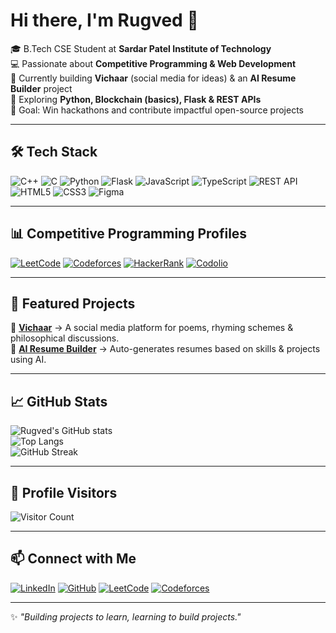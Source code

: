 # Hi there, I'm Rugved 👋  

🎓 B.Tech CSE Student at **Sardar Patel Institute of Technology**  
💻 Passionate about **Competitive Programming & Web Development**  
🚀 Currently building **Vichaar** (social media for ideas) & an **AI Resume Builder** project  
🌱 Exploring **Python, Blockchain (basics), Flask & REST APIs**  
🎯 Goal: Win hackathons and contribute impactful open-source projects  

---

## 🛠️ Tech Stack

![C++](https://img.shields.io/badge/C++-00599C?style=for-the-badge&logo=cplusplus&logoColor=white)
![C](https://img.shields.io/badge/C-00599C?style=for-the-badge&logo=c&logoColor=white)
![Python](https://img.shields.io/badge/Python-3776AB?style=for-the-badge&logo=python&logoColor=white)
![Flask](https://img.shields.io/badge/Flask-000000?style=for-the-badge&logo=flask&logoColor=white)
![JavaScript](https://img.shields.io/badge/JavaScript-323330?style=for-the-badge&logo=javascript&logoColor=f7df1e)
![TypeScript](https://img.shields.io/badge/TypeScript-007ACC?style=for-the-badge&logo=typescript&logoColor=white)
![REST API](https://img.shields.io/badge/REST-02569B?style=for-the-badge&logo=postman&logoColor=white)
![HTML5](https://img.shields.io/badge/HTML5-E34F26?style=for-the-badge&logo=html5&logoColor=white)
![CSS3](https://img.shields.io/badge/CSS3-1572B6?style=for-the-badge&logo=css3&logoColor=white)
![Figma](https://img.shields.io/badge/Figma-F24E1E?style=for-the-badge&logo=figma&logoColor=white)

---

## 📊 Competitive Programming Profiles

[![LeetCode](https://img.shields.io/badge/LeetCode-FFA116?style=for-the-badge&logo=leetcode&logoColor=white)](https://leetcode.com/u/Dev-Rugved/)
[![Codeforces](https://img.shields.io/badge/Codeforces-445f9d?style=for-the-badge&logo=codeforces&logoColor=white)](https://codeforces.com/profile/Rugved_dev)
[![HackerRank](https://img.shields.io/badge/HackerRank-2EC866?style=for-the-badge&logo=HackerRank&logoColor=white)](https://www.hackerrank.com/)
[![Codolio](https://img.shields.io/badge/Codolio-0A66C2?style=for-the-badge&logo=github&logoColor=white)](https://codolio.com/profile/Rugved's%20Code)

---

## 🌟 Featured Projects

🔹 **[Vichaar](#)** → A social media platform for poems, rhyming schemes & philosophical discussions.  
🔹 **[AI Resume Builder](#)** → Auto-generates resumes based on skills & projects using AI.  

---

## 📈 GitHub Stats

![Rugved's GitHub stats](https://github-readme-stats.vercel.app/api?username=Rugved-pro&show_icons=true&theme=radical)  
![Top Langs](https://github-readme-stats.vercel.app/api/top-langs/?username=Rugved-pro&layout=compact&theme=radical)  
![GitHub Streak](https://github-readme-streak-stats.herokuapp.com/?user=Rugved-pro&theme=radical&hide_border=false)  

---

## 👀 Profile Visitors

![Visitor Count](https://komarev.com/ghpvc/?username=Rugved-pro&style=for-the-badge&color=blue)  

---

## 📫 Connect with Me  

[![LinkedIn](https://img.shields.io/badge/LinkedIn-0077B5?style=for-the-badge&logo=linkedin&logoColor=white)](https://www.linkedin.com/in/rugved-chavan-870591316/)
[![GitHub](https://img.shields.io/badge/GitHub-000000?style=for-the-badge&logo=github&logoColor=white)](https://github.com/Rugved-pro)
[![LeetCode](https://img.shields.io/badge/LeetCode-FFA116?style=for-the-badge&logo=leetcode&logoColor=white)](https://leetcode.com/u/Dev-Rugved/)
[![Codeforces](https://img.shields.io/badge/Codeforces-445f9d?style=for-the-badge&logo=codeforces&logoColor=white)](https://codeforces.com/profile/Rugved_dev)

---

✨ *"Building projects to learn, learning to build projects."*  
